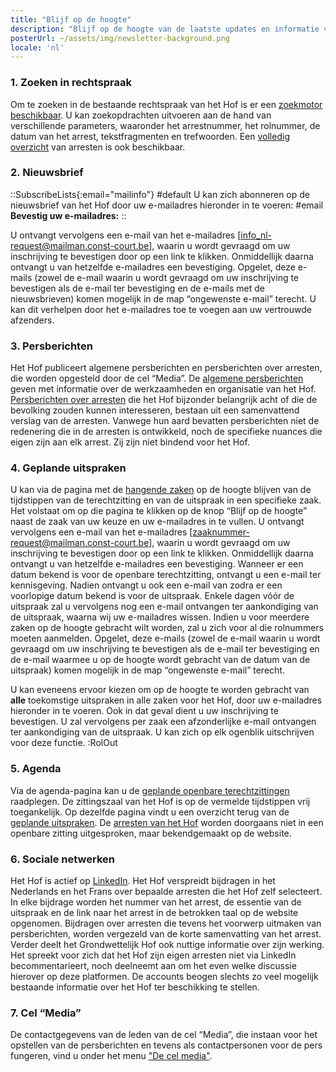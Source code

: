 ```yaml
---
title: "Blijf op de hoogte"
description: "Blijf op de hoogte van de laatste updates en informatie van het Hof."
posterUrl: ~/assets/img/newsletter-background.png
locale: 'nl' 
---
```


### 1. Zoeken in rechtspraak
Om te zoeken in de bestaande rechtspraak van het Hof is er een [zoekmotor beschikbaar](/nl/search/judgment). U kan zoekopdrachten uitvoeren aan de hand van verschillende parameters, waaronder het arrestnummer, het rolnummer, de datum van het arrest, tekstfragmenten en trefwoorden. Een [volledig overzicht](/nl/judgments) van arresten is ook beschikbaar.

### 2. Nieuwsbrief
::SubscribeLists{:email="mailinfo"}
#default
U kan zich abonneren op de nieuwsbrief van het Hof door uw e-mailadres hieronder in te voeren:
#email
**Bevestig uw e-mailadres:**
::

U ontvangt vervolgens een e-mail van het e-mailadres [info_nl-request@mailman.const-court.be], waarin u wordt gevraagd om uw inschrijving te bevestigen door op een link te klikken. Onmiddellijk daarna ontvangt u van hetzelfde e-mailadres een bevestiging. Opgelet, deze e-mails (zowel de e-mail waarin u wordt gevraagd om uw inschrijving te bevestigen als de e-mail ter bevestiging en de e-mails met de nieuwsbrieven) komen mogelijk in de map “ongewenste e-mail” terecht. U kan dit verhelpen door het e-mailadres toe te voegen aan uw vertrouwde afzenders.

### 3. Persberichten
Het Hof publiceert algemene persberichten en persberichten over arresten, die worden opgesteld door de cel “Media”. De [algemene persberichten](/nl/media/general-press-releases) geven met informatie over de werkzaamheden en organisatie van het Hof. [Persberichten over arresten](/nl/media/press-releases-concerning-the-judgments?with-archive=true) die het Hof bijzonder belangrijk acht of die de bevolking zouden kunnen interesseren, bestaan ​​uit een samenvattend verslag van de arresten. Vanwege hun aard bevatten persberichten niet de redenering die in de arresten is ontwikkeld, noch de specifieke nuances die eigen zijn aan elk arrest. Zij zijn niet bindend voor het Hof.

### 4. Geplande uitspraken
U kan via de pagina met de [hangende zaken](/nl/judgments/pending-cases) op de hoogte blijven van de tijdstippen van de terechtzitting en van de uitspraak in een specifieke zaak. Het volstaat om op die pagina te klikken op de knop “Blijf op de hoogte” naast de zaak van uw keuze en uw e-mailadres in te vullen. U ontvangt vervolgens een e-mail van het e-mailadres [zaaknummer-request@mailman.const-court.be], waarin u wordt gevraagd om uw inschrijving te bevestigen door op een link te klikken. Onmiddellijk daarna ontvangt u van hetzelfde e-mailadres een bevestiging. Wanneer er een datum bekend is voor de openbare terechtzitting, ontvangt u een e-mail ter kennisgeving. Nadien ontvangt u ook een e-mail van zodra er een voorlopige datum bekend is voor de uitspraak. Enkele dagen vóór de uitspraak zal u vervolgens nog een e-mail ontvangen ter aankondiging van de uitspraak, waarna wij uw e-mailadres wissen. Indien u voor meerdere zaken op de hoogte gebracht wilt worden, zal u zich voor al die rolnummers moeten aanmelden. Opgelet, deze e-mails (zowel de e-mail waarin u wordt gevraagd om uw inschrijving te bevestigen als de e-mail ter bevestiging en de e-mail waarmee u op de hoogte wordt gebracht van de datum van de uitspraak) komen mogelijk in de map “ongewenste e-mail” terecht.

U kan eveneens ervoor kiezen om op de hoogte te worden gebracht van **alle** toekomstige uitspraken in alle zaken voor het Hof, door uw e-mailadres hieronder in te voeren. Ook in dat geval dient u uw inschrijving te bevestigen. U zal vervolgens per zaak een afzonderlijke e-mail ontvangen ter aankondiging van de uitspraak. U kan zich op elk ogenblik uitschrijven voor deze functie.
:RolOut


### 5. Agenda
Via de agenda-pagina kan u de [geplande openbare terechtzittingen](/nl/agenda#Openbare%20terechtzitting) raadplegen. De zittingszaal van het Hof is op de vermelde tijdstippen vrij toegankelijk. Op dezelfde pagina vindt u een overzicht terug van de [geplande uitspraken](/nl/agenda#Rechtspraak). De [arresten van het Hof](/nl/judgments) worden doorgaans niet in een openbare zitting uitgesproken, maar bekendgemaakt op de website. 

### 6. Sociale netwerken
Het Hof is actief op <a href="https://be.linkedin.com/company/constitutional-court-of-belgium" aria-label="Klik om naar de LinkedIn-pagina van het Grondwettelijk Hof te gaan" target="blank">LinkedIn</a>. Het Hof verspreidt bijdragen in het Nederlands en het Frans over bepaalde arresten die het Hof zelf selecteert. In elke bijdrage worden het nummer van het arrest, de essentie van de uitspraak en de link naar het arrest in de betrokken taal op de website opgenomen. Bijdragen over arresten die tevens het voorwerp uitmaken van persberichten, worden vergezeld van de korte samenvatting van het arrest. Verder deelt het Grondwettelijk Hof ook nuttige informatie over zijn werking. Het spreekt voor zich dat het Hof zijn eigen arresten niet via LinkedIn becommentarieert, noch deelneemt aan om het even welke discussie hierover op deze platformen. De accounts beogen slechts zo veel mogelijk bestaande informatie over het Hof ter beschikking te stellen.
 
### 7. Cel “Media” 
De contactgegevens van de leden van de cel “Media”, die instaan voor het opstellen van de persberichten en tevens als contactpersonen voor de pers fungeren, vind u onder het menu ["De cel media"](/nl/media).
